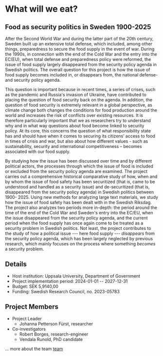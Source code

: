 # What will we eat? 
## Food as security politics in Sweden 1900-2025

After the Second World War and during the latter part of the 20th century, Sweden built up an extensive total defense, which included, among other things, preparedness to secure the food supply in the event of war. During the 1990s, in connection with the end of the Cold War and the entry into the EC(EU), when total defense and preparedness policy were reformed, the issue of food supply largely disappeared from the security policy agenda in Swedish politics. The overall question for this project is how the issue of food supply becomes included in, or disappears from, the national defense- and security policy agenda.

This question is important because in recent times, a series of crises, such as the pandemic and Russia's invasion of Ukraine, have contributed to placing the question of food security back on the agenda. In addition, the question of food security is extremely relevant in a global perspective, as climate change both changes the conditions for food production around the world and increases the risk of conflicts over existing resources. It is therefore particularly important that we as researchers try to understand why and in what way questions about food become linked to security policy. At its core, this concerns the question of what responsibility state has and should have when it comes to securing its citizens’ access to food in times of crisis and war, but also about how different values - such as sustainability, security and international competitiveness – becomes associated with our food supply.

By studying how the issue has been discussed over time and by different political actors, the processes through which the issue of food is included or excluded from the security policy agenda are examined. The project carries out a comprehensive historical comparative study of how, when and by whom the issue of food safety has been securitized (that is, came to be understood and handled as a security issue) and de-securitized (that is, disappeared from the security policy agenda) in Swedish politics between 1900- 2025. Using new methods for analyzing large text materials, we study how the issue of food safety has been dealt with in the Swedish Riksdag. The project also analyzes two periods more in-depth: the period around the time of the end of the Cold War and Sweden's entry into the EC/EU, when the issue disappeared from the security policy agenda, and the current period when the food supply has once again come to be treated as a security problem in Swedish politics. Not least, the project contributes to the study of how a political issue --- here food supply --- _disappears_ from the security policy agenda, which has been largely neglected by previous research, which mainly focuses on the process where something _becomes_ a security problem.

## Details

* Host institution: Uppsala University, Department of Government
* Project implementation period: 2024-01-01 -- 2027-12-31
* Budget: SEK 5,9140,00
* Funding: Swedish Research Council, no. 2023-05783

## Project Members

* Project Leader
    * Johanna Petterson Fürst, researcher
* Co-investigators
    - Robert Borges, research-engineer
    - Vendala Runold, PhD candidate

... more about the team [team](/team)


